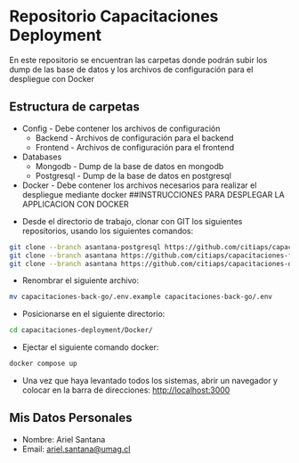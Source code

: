 # Repositorio Capacitaciones Deployment
En este repositorio se encuentran las carpetas donde podrán subir los dump de las base de datos y los archivos de configuración para el despliegue con Docker
## Estructura de carpetas
* Config - Debe contener los archivos de configuración 
    * Backend - Archivos de configuración para el backend
    * Frontend - Archivos de configuración para el frontend
* Databases
    * Mongodb - Dump de la base de datos en mongodb
    * Postgresql - Dump de la base de datos en postgresql
* Docker - Debe contener los archivos necesarios para realizar el despliegue mediante docker
##INSTRUCCIONES PARA DESPLEGAR LA APPLICACION CON DOCKER

- Desde el directorio de trabajo, clonar con GIT los siguientes repositorios, usando los siguientes comandos:
```bash
git clone --branch asantana-postgresql https://github.com/citiaps/capacitaciones-back-go.git
git clone --branch asantana https://github.com/citiaps/capacitaciones-front-nuxt.git
git clone --branch asantana https://github.com/citiaps/capacitaciones-deployment.git
```

- Renombrar el siguiente archivo:
```bash
mv capacitaciones-back-go/.env.example capacitaciones-back-go/.env
```
- Posicionarse en el siguiente directorio:
```bash
cd capacitaciones-deployment/Docker/
```
- Ejectar el siguiente comando docker:
```bash
docker compose up
```
- Una vez que haya levantado todos los sistemas, abrir un navegador y colocar en la barra de direcciones:
[http://localhost:3000](http://localhost:3000)

## Mis Datos Personales
* Nombre: Ariel Santana
* Email: ariel.santana@umag.cl

